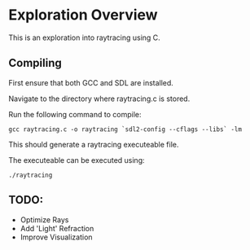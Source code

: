 # Exploration Overview
This is an exploration into raytracing using C.

## Compiling
First ensure that both GCC and SDL are installed.

Navigate to the directory where raytracing.c is stored.

Run the following command to compile:

```
gcc raytracing.c -o raytracing `sdl2-config --cflags --libs` -lm
```

This should generate a raytracing executeable file.

The executeable can be executed using:

```
./raytracing
```

## TODO:
- Optimize Rays
- Add 'Light' Refraction
- Improve Visualization
